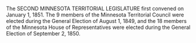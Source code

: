 The SECOND MINNESOTA TERRITORIAL LEGISLATURE first convened on January 1, 1851. The 9 members of the Minnesota Territorial Council were elected during the General Election of August 1, 1849, and the 18 members of the Minnesota House of Representatives were elected during the General Election of September 2, 1850.

